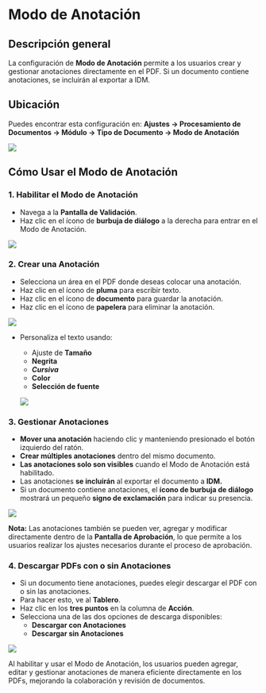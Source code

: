 # Modo de Anotación

## Descripción general

La configuración de **Modo de Anotación** permite a los usuarios crear y gestionar anotaciones directamente en el PDF. Si un documento contiene anotaciones, se incluirán al exportar a IDM.

## Ubicación

Puedes encontrar esta configuración en: **Ajustes → Procesamiento de Documentos → Módulo → Tipo de Documento → Modo de Anotación**

![](https://docs.docbits.com/~gitbook/image?url=https%3A%2F%2F578966019-files.gitbook.io%2F%7E%2Ffiles%2Fv0%2Fb%2Fgitbook-x-prod.appspot.com%2Fo%2Fspaces%252FT2n2w4uDCJvv7CJ5zrdk%252Fuploads%252FHNnNsYz9tcEbr4GXr11s%252FiScreen%2520Shoter%2520-%2520Google%2520Chrome%2520-%2520250224104758.jpg%3Falt%3Dmedia%26token%3Dedd16bcd-d4f9-425c-a648-8b406f81e9a4\&width=768\&dpr=4\&quality=100\&sign=f1772756\&sv=2)

## Cómo Usar el Modo de Anotación

### 1. Habilitar el Modo de Anotación

* Navega a la **Pantalla de Validación**.
* Haz clic en el ícono de **burbuja de diálogo** a la derecha para entrar en el Modo de Anotación.

![](https://docs.docbits.com/~gitbook/image?url=https%3A%2F%2F578966019-files.gitbook.io%2F%7E%2Ffiles%2Fv0%2Fb%2Fgitbook-x-prod.appspot.com%2Fo%2Fspaces%252FT2n2w4uDCJvv7CJ5zrdk%252Fuploads%252FAIQdTYrAOgceAtUu0PNf%252FiScreen%2520Shoter%2520-%2520Google%2520Chrome%2520-%2520250224105047.jpg%3Falt%3Dmedia%26token%3D3e79f03b-205e-4e89-96e6-76fd24678b7f\&width=768\&dpr=4\&quality=100\&sign=9dc03134\&sv=2)

### 2. Crear una Anotación

* Selecciona un área en el PDF donde deseas colocar una anotación.
* Haz clic en el ícono de **pluma** para escribir texto.
* Haz clic en el ícono de **documento** para guardar la anotación.
* Haz clic en el ícono de **papelera** para eliminar la anotación.

![](https://docs.docbits.com/~gitbook/image?url=https%3A%2F%2F578966019-files.gitbook.io%2F%7E%2Ffiles%2Fv0%2Fb%2Fgitbook-x-prod.appspot.com%2Fo%2Fspaces%252FT2n2w4uDCJvv7CJ5zrdk%252Fuploads%252FTdV1fsLkhBYNhAhIMlik%252FiScreen%2520Shoter%2520-%2520Google%2520Chrome%2520-%2520250224105556.jpg%3Falt%3Dmedia%26token%3D751ffda3-3511-4b25-bb18-9c60f6c535eb\&width=768\&dpr=4\&quality=100\&sign=d7e00cfe\&sv=2)

*   Personaliza el texto usando:

    * Ajuste de **Tamaño**
    * **Negrita**
    * _**Cursiva**_
    * **Color**
    * **Selección de fuente**

    ![](https://docs.docbits.com/~gitbook/image?url=https%3A%2F%2F578966019-files.gitbook.io%2F%7E%2Ffiles%2Fv0%2Fb%2Fgitbook-x-prod.appspot.com%2Fo%2Fspaces%252FT2n2w4uDCJvv7CJ5zrdk%252Fuploads%252FMkAobvoRelI0VejPIgbW%252FiScreen%2520Shoter%2520-%2520Google%2520Chrome%2520-%2520250224105351.jpg%3Falt%3Dmedia%26token%3Df33f2f0a-4d1b-4bc4-a010-41e3bf1ac7df\&width=768\&dpr=4\&quality=100\&sign=2192f5a3\&sv=2)

### 3. Gestionar Anotaciones

* **Mover una anotación** haciendo clic y manteniendo presionado el botón izquierdo del ratón.
* **Crear múltiples anotaciones** dentro del mismo documento.
* **Las anotaciones solo son visibles** cuando el Modo de Anotación está habilitado.
* Las anotaciones **se incluirán** al exportar el documento a **IDM.**
* Si un documento contiene anotaciones, el **ícono de burbuja de diálogo** mostrará un pequeño **signo de exclamación** para indicar su presencia.

![](https://docs.docbits.com/~gitbook/image?url=https%3A%2F%2F578966019-files.gitbook.io%2F%7E%2Ffiles%2Fv0%2Fb%2Fgitbook-x-prod.appspot.com%2Fo%2Fspaces%252FT2n2w4uDCJvv7CJ5zrdk%252Fuploads%252FgpoMvEHMfN4rQHzQ7vR2%252FiScreen%2520Shoter%2520-%2520Google%2520Chrome%2520-%2520250224105935.jpg%3Falt%3Dmedia%26token%3D981d4c25-80e8-4e11-ab06-cf2663bf815f\&width=768\&dpr=4\&quality=100\&sign=5f51c005\&sv=2)

**Nota:** Las anotaciones también se pueden ver, agregar y modificar directamente dentro de la **Pantalla de Aprobación**, lo que permite a los usuarios realizar los ajustes necesarios durante el proceso de aprobación.

### 4. Descargar PDFs con o sin Anotaciones

* Si un documento tiene anotaciones, puedes elegir descargar el PDF con o sin las anotaciones.
* Para hacer esto, ve al **Tablero**.
* Haz clic en los **tres puntos** en la columna de **Acción**.
* Selecciona una de las dos opciones de descarga disponibles:
  * **Descargar con Anotaciones**
  * **Descargar sin Anotaciones**

![](https://docs.docbits.com/~gitbook/image?url=https%3A%2F%2F578966019-files.gitbook.io%2F%7E%2Ffiles%2Fv0%2Fb%2Fgitbook-x-prod.appspot.com%2Fo%2Fspaces%252FT2n2w4uDCJvv7CJ5zrdk%252Fuploads%252FL5WHYoX2o80Pzn4eTGcj%252FiScreen%2520Shoter%2520-%2520Google%2520Chrome%2520-%2520250224115302.jpg%3Falt%3Dmedia%26token%3D3cbdf1d3-f8e1-41ae-adb3-12a0c85767ad\&width=768\&dpr=4\&quality=100\&sign=9dcd165f\&sv=2)

Al habilitar y usar el Modo de Anotación, los usuarios pueden agregar, editar y gestionar anotaciones de manera eficiente directamente en los PDFs, mejorando la colaboración y revisión de documentos.
